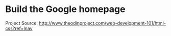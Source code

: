 # Build the Google homepage

Project Source: http://www.theodinproject.com/web-development-101/html-css?ref=lnav